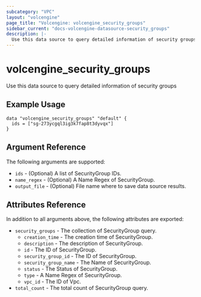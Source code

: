 ```yaml
---
subcategory: "VPC"
layout: "volcengine"
page_title: "Volcengine: volcengine_security_groups"
sidebar_current: "docs-volcengine-datasource-security_groups"
description: |-
  Use this data source to query detailed information of security groups
---
```

# volcengine_security_groups
Use this data source to query detailed information of security groups
## Example Usage
```hcl
data "volcengine_security_groups" "default" {
  ids = ["sg-273ycgql3ig3k7fap8t3dyvqx"]
}
```
## Argument Reference
The following arguments are supported:
* `ids` - (Optional) A list of SecurityGroup IDs.
* `name_regex` - (Optional) A Name Regex of SecurityGroup.
* `output_file` - (Optional) File name where to save data source results.

## Attributes Reference
In addition to all arguments above, the following attributes are exported:
* `security_groups` - The collection of SecurityGroup query.
    * `creation_time` - The creation time of SecurityGroup.
    * `description` - The description of SecurityGroup.
    * `id` - The ID of SecurityGroup.
    * `security_group_id` - The ID of SecurityGroup.
    * `security_group_name` - The Name of SecurityGroup.
    * `status` - The Status of SecurityGroup.
    * `type` - A Name Regex of SecurityGroup.
    * `vpc_id` - The ID of Vpc.
* `total_count` - The total count of SecurityGroup query.



